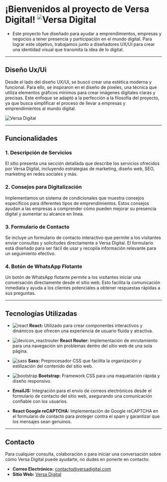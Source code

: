 # ¡Bienvenidos al proyecto de Versa Digital!     ![Versa Digital](https://versadigital.com.ar/images/logoNav.png)

- Este proyecto fue diseñado para ayudar a emprendimientos, empresas y negocios a tener presencia y participación en el mundo digital. Para lograr este objetivo, trabajamos junto a diseñadores UX/UI para crear una identidad visual que transmita la idea de lo digital.
  
---

## Diseño Ux/Ui      

Desde el lado del diseño UX/UI, se buscó crear una estética moderna y funcional. Para ello, se inspiraron en el diseño de píxeles, una técnica que utiliza elementos gráficos mínimos para crear imágenes digitales claras y precisas. Este enfoque se adaptó a la perfección a la filosofía del proyecto, ya que busca simplificar el proceso de llevar a empresas y emprendimientos al mundo digital.

![Versa Digital](https://versadigital.com.ar/images/nosotros/break.png)

---

## Funcionalidades

### 1. Descripción de Servicios
El sitio presenta una sección detallada que describe los servicios ofrecidos por Versa Digital, incluyendo estrategias de marketing, diseño web, SEO, marketing en redes sociales y más.

### 2. Consejos para Digitalización
Implementamos un sistema de condicionales que muestra consejos específicos para diferentes tipos de emprendimientos. Estos consejos ayudan a las empresas a comprender cómo pueden mejorar su presencia digital y aumentar su alcance en línea.

### 3. Formulario de Contacto
Se incluye un formulario de contacto interactivo que permite a los visitantes enviar consultas y solicitudes directamente a Versa Digital. El formulario está diseñado para ser fácil de usar y recopila información relevante para un seguimiento efectivo.

### 4. Botón de WhatsApp Flotante
Un botón de WhatsApp flotante permite a los visitantes iniciar una conversación directamente desde el sitio web. Esto facilita la comunicación inmediata y ayuda a los clientes potenciales a obtener respuestas rápidas a sus preguntas.

---

## Tecnologías Utilizadas

- ![react](https://github.com/ezequieliribarren/Dr.Rimmaudo/assets/105462718/fd64b8f1-e248-41c1-a279-f4a4b442259d) **React:** Utilizado para crear componentes interactivos y dinámicos que ofrecen una experiencia de usuario fluida y atractiva.

- ![devicon_reactrouter](https://github.com/ezequieliribarren/Dr.Rimmaudo/assets/105462718/707dd0b5-e274-4869-9cb4-76376784dcf8) **React Router:** Implementación de enrutamiento para una navegación sin problemas dentro del sitio web de una sola página.

- ![sass](https://github.com/ezequieliribarren/Dr.Rimmaudo/assets/105462718/6c5ff55e-00c2-45fa-be9c-21d750e047a3) **Sass:** Preprocesador CSS que facilita la organización y estilización del contenido del sitio web.
- ![bootstrap](https://github.com/ezequieliribarren/Dr.Rimmaudo/assets/105462718/7f991683-b7e4-41e1-bce9-696290a5d411) **Bootstrap:** Framework CSS para una maquetación rápida y diseño responsivo.
  
- **EmailJS:** Integración para el envío de correos electrónicos desde el formulario de contacto del sitio web, asegurando una comunicación confiable con los usuarios.

- **React Google reCAPTCHA:** Implementación de Google reCAPTCHA en el formulario de contacto para proteger contra el spam y garantizar que los mensajes sean genuinos.

---

## Contacto

Para cualquier consulta, colaboración o para iniciar una conversación sobre cómo Versa Digital puede ayudarte, no dudes en ponerte en contacto:

- **Correo Electrónico:** [contacto@versadigital.com](mailto:contacto@versadigital.com)
- **Sitio Web:** [Versa Digital](https://www.versadigital.com)


